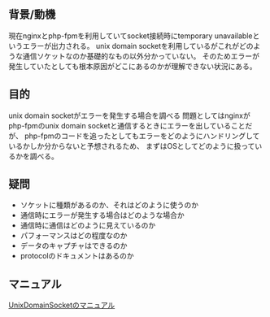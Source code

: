 ## 背景/動機

現在nginxとphp-fpmを利用していてsocket接続時にtemporary unavailableというエラーが出力される。
unix domain socketを利用しているがこれがどのような通信ソケットなのか基礎的なもの以外分かっていない。
そのためエラーが発生していたとしても根本原因がどこにあるのかが理解できない状況にある。

## 目的

unix domain socketがエラーを発生する場合を調べる
問題としてはnginxがphp-fpmのunix domain socketと通信するときにエラーを出していることだが、
php-fpmのコードを追ったとしてもエラーをどのようにハンドリングしているかしか分からないと予想されるため、
まずはOSとしてどのように扱っているかを調べる。


## 疑問

* ソケットに種類があるのか、それはどのように使うのか
* 通信時にエラーが発生する場合はどのような場合か
* 通信時に通信はどのように見えているのか
* パフォーマンスはどの程度なのか
* データのキャプチャはできるのか
* protocolのドキュメントはあるのか

## マニュアル

[UnixDomainSocketのマニュアル](https://linuxjm.osdn.jp/html/LDP_man-pages/man7/unix.7.html)

